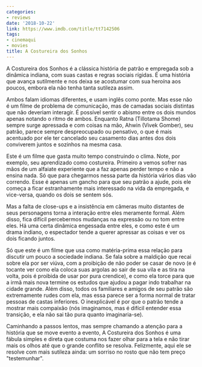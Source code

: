 ```yaml
---
categories:
- reviews
date: '2018-10-22'
link: https://www.imdb.com/title/tt7142506
tags:
- cinemaqui
- movies
title: A Costureira dos Sonhos
---
```


A Costureira dos Sonhos é a clássica história de patrão e empregada sob a dinâmica indiana, com suas castas e regras sociais rígidas. É uma história que avança sutilmente e nos deixa se acostumar com sua heroína aos poucos, embora ela não tenha tanta sutileza assim.

Ambos falam idiomas diferentes, e usam inglês como ponte. Mas esse não é um filme de problema de comunicação, mas de camadas sociais distintas que não deveriam interagir. É possível sentir o abismo entre os dois mundos apenas notando o ritmo de ambos. Enquanto Ratna (Tillotama Shome) sempre surge apressada e com coisas na mão, Ahwin (Vivek Gomber), seu patrão, parece sempre despreocupado ou pensativo, o que é mais acentuado por ele ter cancelado seu casamento dias antes dos dois conviverem juntos e sozinhos na mesma casa.

Este é um filme que gasta muito tempo construindo o clima. Note, por exemplo, seu aprendizado como costureira. Primeiro a vemos sofrer nas mãos de um alfaiate experiente que a faz apenas perder tempo e não a ensina nada. Só que para chegarmos nessa parte da história vários dias vão correndo. Esse é apenas um gancho para que seu patrão a ajude, pois ele começa a ficar estranhamente mais interessado na vida da empregada, e vice-versa, quando os dois se sentem sós.

Mas a falta de close-ups e a insistência em câmeras muito distantes de seus personagens torna a interação entre eles meramente formal. Além disso, fica difícil percebermos mudanças na expressão ou no tom entre eles. Há uma certa dinâmica engessada entre eles, e como este é um drama indiano, o espectador tende a querer apressar as coisas e ver os dois ficando juntos.

Só que este é um filme que usa como matéria-prima essa relação para discutir um pouco a sociedade indiana. Se fala sobre a maldição que recai sobre ela por ser viúva, com a proibição de não poder se casar de novo (e é tocante ver como ela coloca suas argolas ao sair de sua vila e as tira na volta, pois é proibida de usar por pura crendice), e como ela torce para que a irmã mais nova termine os estudos que ajudou a pagar indo trabalhar na cidade grande. Além disso, todos os familiares e amigos de seu patrão são extremamente rudes com ela, mas essa parece ser a forma normal de tratar pessoas de castas inferiores. O inexplicável é por que o patrão tende a mostrar mais compaixão (nós imaginamos, mas é difícil entender essa transição, e ela não sai tão pura quanto imaginaria-se).

Caminhando a passos lentos, mas sempre chamando a atenção para a história que se move evento a evento, A Costureira dos Sonhos é uma fábula simples e direta que costuma nos fazer olhar para a tela e não tirar mais os olhos até que o grande conflito se resolva. Felizmente, aqui ele se resolve com mais sutileza ainda: um sorriso no rosto que não tem preço "testemunhar".